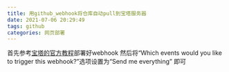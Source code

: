 ```yaml
---
title: 用github_webhook将仓库自动pull到宝塔服务器
date: 2021-07-06 20:29:49
tags: github
categories: 网页部署
---
```


首先参考<a href="https://www.bt.cn/bbs/thread-5348-1-1.html">宝塔的官方教程</a>部署好webhook
然后将“Which events would you like to trigger this webhook?”选项设置为“Send me everything”
即可
